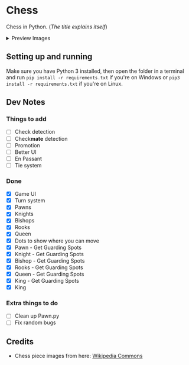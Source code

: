 # Chess
Chess in Python. (<i>The title explains itself</i>)

<details>
    <summary>Preview Images</summary>
    <img src="https://raw.githubusercontent.com/Nano-AI/Chess/master/GitHubImages/Display_Image_1.JPG?raw=true">
    <img src="https://raw.githubusercontent.com/Nano-AI/Chess/master/GitHubImages/Display_Image_2.JPG">
</details>

## Setting up and running
Make sure you have Python 3 installed, then open the folder in a terminal and run `pip install -r requirements.txt` if 
you're on Windows or `pip3 install -r requirements.txt` if you're on Linux.


## Dev Notes
### Things to add
- [ ] Check detection
- [ ] Check**mate** detection
- [ ] Promotion
- [ ] Better UI
- [ ] En Passant
- [ ] Tie system
### Done
- [x] Game UI
- [x] Turn system
- [x] Pawns
- [x] Knights
- [x] Bishops
- [X] Rooks 
- [x] Queen
- [x] Dots to show where you can move
- [x] Pawn - Get Guarding Spots
- [x] Knight - Get Guarding Spots
- [x] Bishop - Get Guarding Spots
- [x] Rooks  - Get Guarding Spots
- [x] Queen - Get Guarding Spots
- [x] King - Get Guarding Spots
- [x] King
### Extra things to do
- [ ] Clean up Pawn.py
- [ ] Fix random bugs

## Credits
- Chess piece images from here: [Wikipedia Commons](https://commons.wikimedia.org/wiki/Category:PNG_chess_pieces/Standard_transparent)
